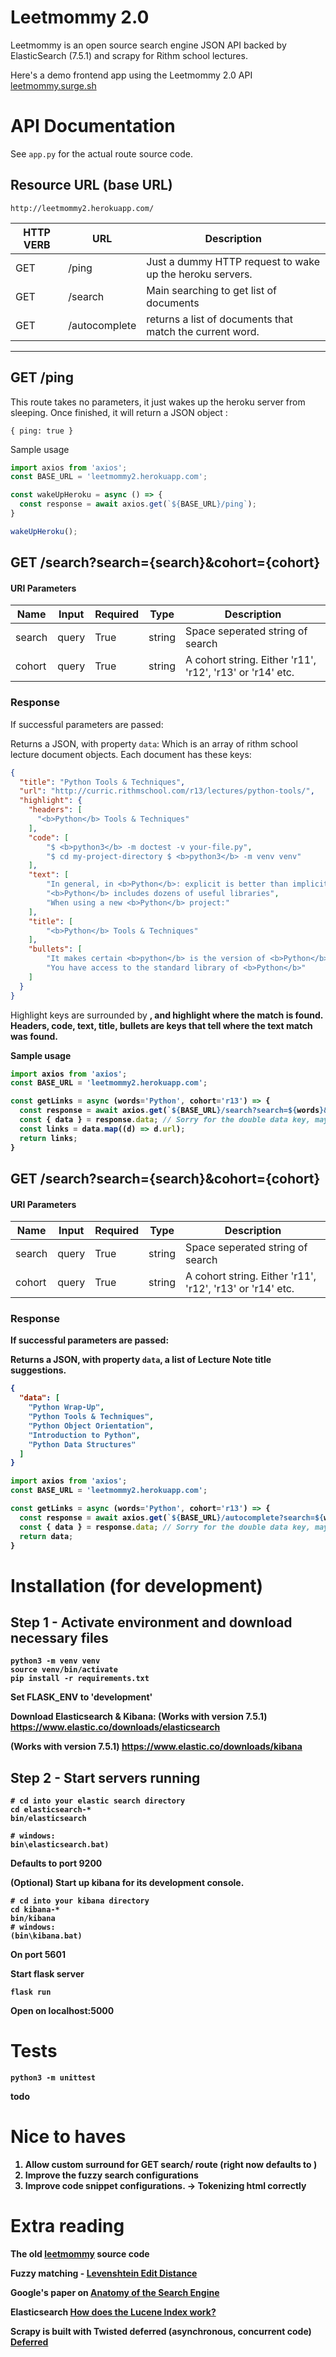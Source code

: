 # Leetmommy 2.0

Leetmommy is an open source search engine JSON API backed by ElasticSearch (7.5.1) and scrapy for Rithm school lectures.

Here's a demo frontend app using the Leetmommy 2.0 API
[leetmommy.surge.sh](http://leetmommy.surge.sh)

# API Documentation

See `app.py` for the actual route source code.
## Resource URL (base URL)
```
http://leetmommy2.herokuapp.com/
```

| HTTP VERB | URL | Description |
| --- | ---| --- |
| GET | /ping | Just a dummy HTTP request to wake up the heroku servers. 
| GET | /search | Main searching to get list of documents 
| GET | /autocomplete | returns a list of documents that match the current word. 
---

## GET /ping
This route takes no parameters, it just wakes up the heroku server from sleeping.
Once finished, it will return a JSON object :
```
{ ping: true }
```

Sample usage 
```js
import axios from 'axios';
const BASE_URL = 'leetmommy2.herokuapp.com';

const wakeUpHeroku = async () => {
  const response = await axios.get(`${BASE_URL}/ping`);
}

wakeUpHeroku();
```

## GET /search?search={search}&cohort={cohort}
#### URI Parameters
| Name | Input | Required | Type | Description |
| --- | --- | --- | --- | --- |
| search | query | True | string | Space seperated string of search
| cohort | query | True | string | A cohort string. Either 'r11', 'r12', 'r13' or 'r14' etc. 

### Response
If successful parameters are passed: 

Returns a JSON, with property `data`:
Which is an array of rithm school lecture document objects.
Each document has these keys:

```json
{
  "title": "Python Tools & Techniques",
  "url": "http://curric.rithmschool.com/r13/lectures/python-tools/",
  "highlight": {
    "headers": [
      "<b>Python</b> Tools & Techniques"
    ],
    "code": [
        "$ <b>python3</b> -m doctest -v your-file.py",
        "$ cd my-project-directory $ <b>python3</b> -m venv venv"
    ],
    "text": [
        "In general, in <b>Python</b>: explicit is better than implicit",
        "<b>Python</b> includes dozens of useful libraries",
        "When using a new <b>Python</b> project:"
    ],
    "title": [
        "<b>Python</b> Tools & Techniques"
    ],
    "bullets": [
        "It makes certain <b>python</b> is the version of <b>Python</b> used",
        "You have access to the standard library of <b>Python</b>"
    ]
  }
}
```
Highlight keys are surrounded by <b>, and highlight where the match is found.
Headers, code, text, title, bullets are keys that tell where the text match was found.

Sample usage 
```js
import axios from 'axios';
const BASE_URL = 'leetmommy2.herokuapp.com';

const getLinks = async (words='Python', cohort='r13') => {
  const response = await axios.get(`${BASE_URL}/search?search=${words}&cohort=${cohort}`);
  const { data } = response.data; // Sorry for the double data key, maybe we should fix this
  const links = data.map((d) => d.url);
  return links;
}
```

## GET /search?search={search}&cohort={cohort}
#### URI Parameters
| Name | Input | Required | Type | Description |
| --- | --- | --- | --- | --- |
| search | query | True | string | Space seperated string of search
| cohort | query | True | string | A cohort string. Either 'r11', 'r12', 'r13' or 'r14' etc. 

### Response
If successful parameters are passed: 

Returns a JSON, with property `data`, a list of Lecture Note title suggestions.
```json
{
  "data": [
    "Python Wrap-Up",
    "Python Tools & Techniques",
    "Python Object Orientation",
    "Introduction to Python",
    "Python Data Structures"
  ]
}
```

```js
import axios from 'axios';
const BASE_URL = 'leetmommy2.herokuapp.com';

const getLinks = async (words='Python', cohort='r13') => {
  const response = await axios.get(`${BASE_URL}/autocomplete?search=${words}&cohort=${cohort}`);
  const { data } = response.data; // Sorry for the double data key, maybe we should fix this
  return data;
}
```

# Installation (for development)

## Step 1 - Activate environment and download necessary files
```
python3 -m venv venv
source venv/bin/activate
pip install -r requirements.txt
```

Set FLASK_ENV to 'development'

Download Elasticsearch & Kibana: (Works with version 7.5.1)
https://www.elastic.co/downloads/elasticsearch

(Works with version 7.5.1)
https://www.elastic.co/downloads/kibana

## Step 2 - Start servers running
```
# cd into your elastic search directory
cd elasticsearch-*
bin/elasticsearch

# windows:
bin\elasticsearch.bat) 
```
Defaults to port 9200

(Optional) Start up kibana for its development console.
```
# cd into your kibana directory
cd kibana-*
bin/kibana 
# windows:
(bin\kibana.bat)
```
On port 5601

Start flask server
```
flask run
```

Open on localhost:5000

# Tests

```
python3 -m unittest
```
todo


# Nice to haves 

1) Allow custom surround for GET search/ route (right now defaults to <b> </b>)
2) Improve the fuzzy search configurations
3) Improve code snippet configurations. -> Tokenizing html correctly

# Extra reading

The old [leetmommy](https://github.com/odoland/leetmommy11) source code

Fuzzy matching - [Levenshtein Edit Distance](https://en.wikipedia.org/wiki/Levenshtein_distance)

Google's paper on [Anatomy of the Search Engine](http://infolab.stanford.edu/~backrub/google.html)

Elasticsearch [How does the Lucene Index work?](https://stackoverflow.com/questions/2602253/how-does-lucene-index-documents)

Scrapy is built with Twisted deferred (asynchronous, concurrent code) [Deferred](https://twisted.readthedocs.io/en/twisted-19.10.0/web/howto/web-in-60/asynchronous-deferred.html)


